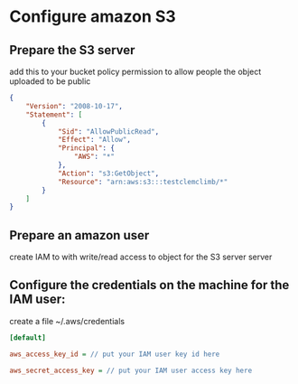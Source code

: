 # Configure amazon S3
## Prepare the S3 server
add this to your bucket policy permission to allow people the object uploaded to be public

```json
{
    "Version": "2008-10-17",
    "Statement": [
        {
            "Sid": "AllowPublicRead",
            "Effect": "Allow",
            "Principal": {
                "AWS": "*"
            },
            "Action": "s3:GetObject",
            "Resource": "arn:aws:s3:::testclemclimb/*"
        }
    ]
}
```
## Prepare an amazon user
create IAM to with write/read access to object for the S3 server server

## Configure the credentials on the machine for the IAM user:

create a file ~/.aws/credentials
```ini
[default]

aws_access_key_id = // put your IAM user key id here

aws_secret_access_key = // put your IAM user access key here


```
